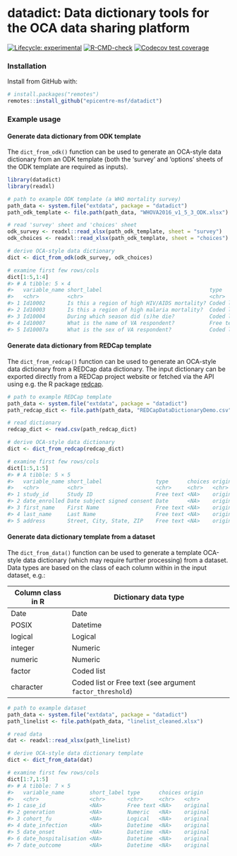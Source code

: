 
<!-- README.md is generated from README.Rmd. Please edit that file -->

# datadict: Data dictionary tools for the OCA data sharing platform

<!-- badges: start -->

[![Lifecycle:
experimental](https://img.shields.io/badge/lifecycle-experimental-orange.svg)](https://www.tidyverse.org/lifecycle/#experimental)
[![R-CMD-check](https://github.com/epicentre-msf/datadict/workflows/R-CMD-check/badge.svg)](https://github.com/epicentre-msf/datadict/actions)
[![Codecov test
coverage](https://codecov.io/gh/epicentre-msf/datadict/branch/main/graph/badge.svg)](https://codecov.io/gh/epicentre-msf/datadict?branch=main)
<!-- badges: end -->

### Installation

Install from GitHub with:

``` r
# install.packages("remotes")
remotes::install_github("epicentre-msf/datadict")
```

### Example usage

#### Generate data dictionary from ODK template

The `dict_from_odk()` function can be used to generate an OCA-style data
dictionary from an ODK template (both the ‘survey’ and ‘options’ sheets
of the ODK template are required as inputs).

``` r
library(datadict)
library(readxl)

# path to example ODK template (a WHO mortality survey)
path_data <- system.file("extdata", package = "datadict")
path_odk_template <- file.path(path_data, "WHOVA2016_v1_5_3_ODK.xlsx")

# read 'survey' sheet and 'choices' sheet
odk_survey <- readxl::read_xlsx(path_odk_template, sheet = "survey")
odk_choices <- readxl::read_xlsx(path_odk_template, sheet = "choices")

# derive OCA-style data dictionary
dict <- dict_from_odk(odk_survey, odk_choices)

# examine first few rows/cols
dict[1:5,1:4]
#> # A tibble: 5 × 4
#>   variable_name short_label                                  type       choices                                         
#>   <chr>         <chr>                                        <chr>      <chr>                                           
#> 1 Id10002       Is this a region of high HIV/AIDS mortality? Coded list high, High | low, Low | veryl, Very low         
#> 2 Id10003       Is this a region of high malaria mortality?  Coded list high, High | low, Low | veryl, Very low         
#> 3 Id10004       During which season did (s)he die?           Coded list wet, Wet | dry, Dry | DK, Doesn't know          
#> 4 Id10007       What is the name of VA respondent?           Free text  <NA>                                            
#> 5 Id10007a      What is the sex of VA respondent?            Coded list female, Female | male, Male | undetermined, Amb…
```

#### Generate data dictionary from REDCap template

The `dict_from_redcap()` function can be used to generate an OCA-style
data dictionary from a REDCap data dictionary. The input dictionary can
be exported directly from a REDCap project website or fetched via the
API using e.g. the R package
[redcap](https://github.com/epicentre-msf/redcap).

``` r
# path to example REDCap template
path_data <- system.file("extdata", package = "datadict")
path_redcap_dict <- file.path(path_data, "REDCapDataDictionaryDemo.csv")

# read dictionary
redcap_dict <- read.csv(path_redcap_dict)

# derive OCA-style data dictionary
dict <- dict_from_redcap(redcap_dict)

# examine first few rows/cols
dict[1:5,1:5]
#> # A tibble: 5 × 5
#>   variable_name short_label                 type      choices origin  
#>   <chr>         <chr>                       <chr>     <chr>   <chr>   
#> 1 study_id      Study ID                    Free text <NA>    original
#> 2 date_enrolled Date subject signed consent Date      <NA>    original
#> 3 first_name    First Name                  Free text <NA>    original
#> 4 last_name     Last Name                   Free text <NA>    original
#> 5 address       Street, City, State, ZIP    Free text <NA>    original
```

#### Generate data dictionary template from a dataset

The `dict_from_data()` function can be used to generate a template
OCA-style data dictionary (which may require further processing) from a
dataset. Data types are based on the class of each column within in the
input dataset, e.g.:

| Column class in R | Dictionary data type                                      |
|-------------------|-----------------------------------------------------------|
| Date              | Date                                                      |
| POSIX             | Datetime                                                  |
| logical           | Logical                                                   |
| integer           | Numeric                                                   |
| numeric           | Numeric                                                   |
| factor            | Coded list                                                |
| character         | Coded list or Free text (see argument `factor_threshold`) |

``` r
# path to example dataset
path_data <- system.file("extdata", package = "datadict")
path_linelist <- file.path(path_data, "linelist_cleaned.xlsx")

# read data
dat <- readxl::read_xlsx(path_linelist)

# derive OCA-style data dictionary template
dict <- dict_from_data(dat)

# examine first few rows/cols
dict[1:7,1:5]
#> # A tibble: 7 × 5
#>   variable_name        short_label type      choices origin  
#>   <chr>                <chr>       <chr>     <chr>   <chr>   
#> 1 case_id              <NA>        Free text <NA>    original
#> 2 generation           <NA>        Numeric   <NA>    original
#> 3 cohort_fu            <NA>        Logical   <NA>    original
#> 4 date_infection       <NA>        Datetime  <NA>    original
#> 5 date_onset           <NA>        Datetime  <NA>    original
#> 6 date_hospitalisation <NA>        Datetime  <NA>    original
#> 7 date_outcome         <NA>        Datetime  <NA>    original
```
